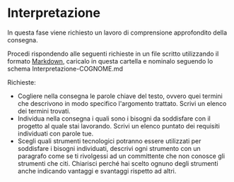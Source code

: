 # Interpretazione

In questa fase viene richiesto un lavoro di comprensione approfondito della consegna. 

Procedi rispondendo alle seguenti richieste in un file scritto utilizzando il formato [Markdown](https://daringfireball.net/projects/markdown/), caricalo in questa cartella e nominalo seguendo lo schema Interpretazione-COGNOME.md

Richieste:

- Cogliere nella consegna le parole chiave del testo, ovvero quei termini che descrivono in modo specifico l'argomento trattato. Scrivi un elenco dei termini trovati.
- Individua nella consegna i quali sono i bisogni da soddisfare con il progetto al quale stai lavorando. Scrivi un elenco puntato dei requisiti individuati con parole tue.
- Scegli quali strumenti tecnologici potranno essere utilizzati per soddisfare i bisogni individuati, descrivi ogni strumento con un paragrafo come se ti rivolgessi ad un committente che non conosce gli strumenti che citi. Chiarisci perché hai scelto ognuno degli strumenti anche indicando vantaggi e svantaggi rispetto ad altri.